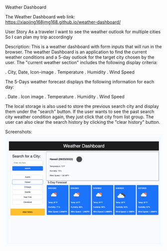 Weather Dashboard

The Weather Dashboard web link: https://xiaojing168jmg168.github.io/weather-dashboard/

User Story
As a traveler
I want to see the weather outlook for multiple cities
So I can plan my trip accordingly


Description:
This is a weather dashboard with form inputs that will run in the browser.
The weather Dashboard is an application to find the current weather conditions and a 5-day outlook for the target city chosen by the user.
The "current weather section" includes the following display criteria:

. City, Date, Icon-image
. Temperature
. Humidity
. Wind Speed

The 5-Days weather forecast displays the following information for each day:

. Date
. Icon image
. Temperature
. Humidity
. Wind Speed

The local storage is also used to store the previous search city and display them under the "search" button.
If the user wants to see the past search city weather condition again, they just click that city from list group. The user can also clear the search history by clicking the "clear history" button.


Screenshots:
![screenshot](./assets/images/weather-dashboard.jpg)